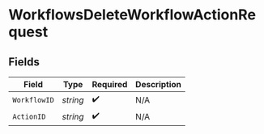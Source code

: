 # WorkflowsDeleteWorkflowActionRequest


## Fields

| Field              | Type               | Required           | Description        |
| ------------------ | ------------------ | ------------------ | ------------------ |
| `WorkflowID`       | *string*           | :heavy_check_mark: | N/A                |
| `ActionID`         | *string*           | :heavy_check_mark: | N/A                |